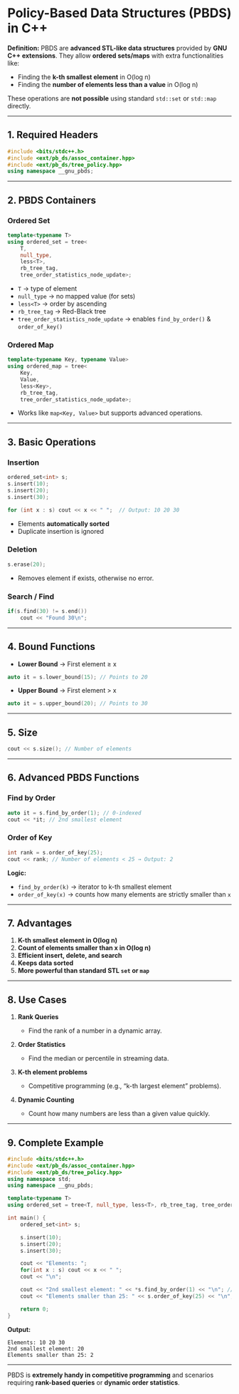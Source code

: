 # **Policy-Based Data Structures (PBDS) in C++**

**Definition:**
PBDS are **advanced STL-like data structures** provided by **GNU C++ extensions**. They allow **ordered sets/maps** with extra functionalities like:

* Finding the **k-th smallest element** in O(log n)
* Finding the **number of elements less than a value** in O(log n)

These operations are **not possible** using standard `std::set` or `std::map` directly.

---

## **1. Required Headers**

```cpp
#include <bits/stdc++.h>
#include <ext/pb_ds/assoc_container.hpp>
#include <ext/pb_ds/tree_policy.hpp>
using namespace __gnu_pbds;
```

---

## **2. PBDS Containers**

### **Ordered Set**

```cpp
template<typename T>
using ordered_set = tree<
    T, 
    null_type, 
    less<T>, 
    rb_tree_tag, 
    tree_order_statistics_node_update>;
```

* `T` → type of element
* `null_type` → no mapped value (for sets)
* `less<T>` → order by ascending
* `rb_tree_tag` → Red-Black tree
* `tree_order_statistics_node_update` → enables `find_by_order()` & `order_of_key()`

### **Ordered Map**

```cpp
template<typename Key, typename Value>
using ordered_map = tree<
    Key, 
    Value, 
    less<Key>, 
    rb_tree_tag, 
    tree_order_statistics_node_update>;
```

* Works like `map<Key, Value>` but supports advanced operations.

---

## **3. Basic Operations**

### **Insertion**

```cpp
ordered_set<int> s;
s.insert(10);
s.insert(20);
s.insert(30);

for (int x : s) cout << x << " ";  // Output: 10 20 30
```

* Elements **automatically sorted**
* Duplicate insertion is ignored

### **Deletion**

```cpp
s.erase(20);
```

* Removes element if exists, otherwise no error.

### **Search / Find**

```cpp
if(s.find(30) != s.end())
    cout << "Found 30\n";
```

---

## **4. Bound Functions**

* **Lower Bound** → First element ≥ x

```cpp
auto it = s.lower_bound(15); // Points to 20
```

* **Upper Bound** → First element > x

```cpp
auto it = s.upper_bound(20); // Points to 30
```

---

## **5. Size**

```cpp
cout << s.size(); // Number of elements
```

---

## **6. Advanced PBDS Functions**

### **Find by Order**

```cpp
auto it = s.find_by_order(1); // 0-indexed
cout << *it; // 2nd smallest element
```

### **Order of Key**

```cpp
int rank = s.order_of_key(25); 
cout << rank; // Number of elements < 25 → Output: 2
```

**Logic:**

* `find_by_order(k)` → iterator to k-th smallest element
* `order_of_key(x)` → counts how many elements are strictly smaller than `x`

---

## **7. Advantages**

1. **K-th smallest element in O(log n)**
2. **Count of elements smaller than x in O(log n)**
3. **Efficient insert, delete, and search**
4. **Keeps data sorted**
5. **More powerful than standard STL `set` or `map`**

---

## **8. Use Cases**

1. **Rank Queries**

   * Find the rank of a number in a dynamic array.

2. **Order Statistics**

   * Find the median or percentile in streaming data.

3. **K-th element problems**

   * Competitive programming (e.g., “k-th largest element” problems).

4. **Dynamic Counting**

   * Count how many numbers are less than a given value quickly.

---

## **9. Complete Example**

```cpp
#include <bits/stdc++.h>
#include <ext/pb_ds/assoc_container.hpp>
#include <ext/pb_ds/tree_policy.hpp>
using namespace std;
using namespace __gnu_pbds;

template<typename T>
using ordered_set = tree<T, null_type, less<T>, rb_tree_tag, tree_order_statistics_node_update>;

int main() {
    ordered_set<int> s;

    s.insert(10);
    s.insert(20);
    s.insert(30);

    cout << "Elements: ";
    for(int x : s) cout << x << " ";
    cout << "\n";

    cout << "2nd smallest element: " << *s.find_by_order(1) << "\n"; // 0-indexed
    cout << "Elements smaller than 25: " << s.order_of_key(25) << "\n";

    return 0;
}
```

**Output:**

```
Elements: 10 20 30 
2nd smallest element: 20
Elements smaller than 25: 2
```

---

PBDS is **extremely handy in competitive programming** and scenarios requiring **rank-based queries** or **dynamic order statistics**.

